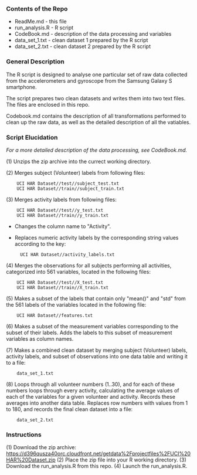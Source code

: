### Contents of the Repo

* ReadMe.md             - this file
* run_analysis.R        - R script
* CodeBook.md           - description of the data processing and variables
* data_set_1.txt        - clean dataset 1 prepared by the R script
* data_set_2.txt        - clean dataset 2 prepared by the R script

### General Description

The R script is designed to analyse one particular set of raw data collected 
from the accelerometers and gyroscope from the Samsung Galaxy S smartphone.

The script prepares two clean datasets and writes them into two text files.
The files are enclosed in this repo.

Codebook.md contains the description of all transformations performed to clean up the raw data,
as well as the detailed description of all the vatiables.

### Script Elucidation

*For a more detailed description of the data processing, see CodeBook.md.*

(1) Unzips the zip archive into the currect working directory.

(2) Merges subject (Volunteer) labels from following files:

        UCI HAR Dataset//test//subject_test.txt
        UCI HAR Dataset//train//subject_train.txt

(3) Merges activity labels from following files:
        
        UCI HAR Dataset//test//y_test.txt
        UCI HAR Dataset//train//y_train.txt
        
+ Changes the column name to "Activity".
+ Replaces numeric activity labels by the corresponding string values according to the key:

        UCI HAR Dataset//activity_labels.txt
        
(4) Merges the observations for all subjects performing all activities,
categorized into 561 variables, located in the following files:

        UCI HAR Dataset//test//X_test.txt
        UCI HAR Dataset//train//X_train.txt

(5) Makes a subset of the labels that contain only "mean()" and "std"
from the 561 labels of the variables located in the following file:

        UCI HAR Dataset//features.txt
        
(6) Makes a subset of the measurement variables corresponding to the subset of their labels.
Adds the labels to this subset of measurement variables as column names.

(7) Makes a combined clean dataset by merging subject (Volunteer) labels, activity labels,
and subset of observations into one data table and writing it to a file:
        
        data_set_1.txt

(8) Loops through all volunteer numbers (1..30),
and for each of these numbers loops through every activity, 
calculating the average values of each of the variables for a given volunteer and activity.
Records these averages into another data table.
Replaces row numbers with values from 1 to 180, and records the final clean dataset into a file:
        
        data_set_2.txt


### Instructions

(1) Download the zip archive:   
<https://d396qusza40orc.cloudfront.net/getdata%2Fprojectfiles%2FUCI%20HAR%20Dataset.zip>
(2) Place the zip file into your R working directory. 
(3) Download the run_analysis.R from this repo.
(4) Launch the run_analysis.R.
